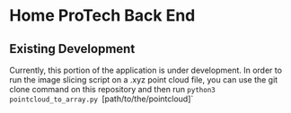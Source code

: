 # Home ProTech Back End
## Existing Development
Currently, this portion of the application is under development. In order to run the image slicing script on a .xyz point cloud file, you can use the git clone command on this repository and then run `python3 pointcloud_to_array.py `[path/to/the/pointcloud]`
